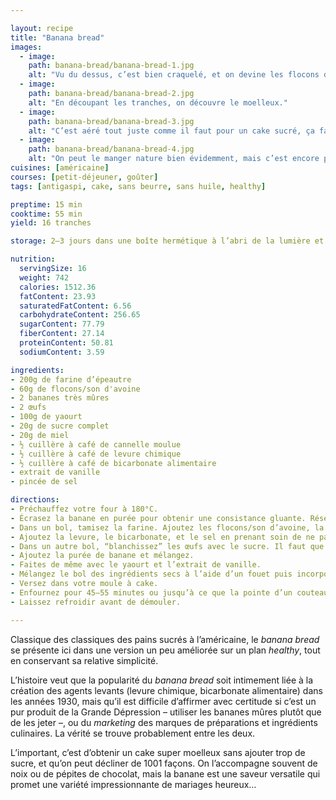 ```yaml
---

layout: recipe
title: "Banana bread"
images: 
  - image: 
    path: banana-bread/banana-bread-1.jpg
    alt: "Vu du dessus, c’est bien craquelé, et on devine les flocons d’avoine dans la croûte."
  - image:
    path: banana-bread/banana-bread-2.jpg
    alt: "En découpant les tranches, on découvre le moelleux."
  - image:
    path: banana-bread/banana-bread-3.jpg
    alt: "C’est aéré tout juste comme il faut pour un cake sucré, ça fait des petites peloches, ça donne envie."
  - image:
    path: banana-bread/banana-bread-4.jpg
    alt: "On peut le manger nature bien évidemment, mais c’est encore plus gourmand avec du caramel au beurre salé ou de la pâte à tartiner à la noisette par dessus."
cuisines: [américaine]
courses: [petit-déjeuner, goûter]
tags: [antigaspi, cake, sans beurre, sans huile, healthy]

preptime: 15 min
cooktime: 55 min
yield: 16 tranches

storage: 2–3 jours dans une boîte hermétique à l’abri de la lumière et de la chaleur. 5 jours au frigo. 2 mois au congélateur.

nutrition:
  servingSize: 16
  weight: 742
  calories: 1512.36
  fatContent: 23.93
  saturatedFatContent: 6.56
  carbohydrateContent: 256.65
  sugarContent: 77.79
  fiberContent: 27.14
  proteinContent: 50.81
  sodiumContent: 3.59

ingredients:
- 200g de farine d’épeautre
- 60g de flocons/son d'avoine
- 2 bananes très mûres
- 2 œufs
- 100g de yaourt
- 20g de sucre complet
- 20g de miel
- ½ cuillère à café de cannelle moulue
- ½ cuillère à café de levure chimique
- ½ cuillère à café de bicarbonate alimentaire
- extrait de vanille
- pincée de sel

directions:
- Préchauffez votre four à 180°C.
- Écrasez la banane en purée pour obtenir une consistance gluante. Réservez.
- Dans un bol, tamisez la farine. Ajoutez les flocons/son d’avoine, la cannelle moulue, et mélangez.
- Ajoutez la levure, le bicarbonate, et le sel en prenant soin de ne pas les mettre en contact pour le moment. Réservez.
- Dans un autre bol, “blanchissez” les œufs avec le sucre. Il faut que la mixture prenne la couleur de votre sucre de canne complet, soit une teinte caramel. Puis ajoutez le miel et mélangez.
- Ajoutez la purée de banane et mélangez.
- Faites de même avec le yaourt et l’extrait de vanille.
- Mélangez le bol des ingrédients secs à l’aide d’un fouet puis incorporez le en 2 fois dans le bol des ingrédients humides à l’aide d’une maryse jusqu’à ce qu’il n’y ait plus de grumeau.
- Versez dans votre moule à cake.
- Enfournez pour 45–55 minutes ou jusqu’à ce que la pointe d’un couteau ressorte avec quelques flocons de mie.
- Laissez refroidir avant de démouler.

---
```


Classique des classiques des pains sucrés à l’américaine, le <i lang="en">banana bread</i> se présente ici dans une version un peu améliorée sur un plan <i lang="en">healthy</i>, tout en conservant sa relative simplicité.

L’histoire veut que la popularité du <i lang="en">banana bread</i> soit intimement liée à la création des agents levants (levure chimique, bicarbonate alimentaire) dans les années 1930, mais qu’il est difficile d’affirmer avec certitude si c’est un pur produit de la Grande Dépression – utiliser les bananes mûres plutôt que de les jeter –, ou du <i lang="en">marketing</i> des marques de préparations et ingrédients culinaires. La vérité se trouve probablement entre les deux.

L’important, c’est d’obtenir un cake super moelleux sans ajouter trop de sucre, et qu’on peut décliner de 1001 façons. On l’accompagne souvent de noix ou de pépites de chocolat, mais la banane est une saveur versatile qui promet une variété impressionnante de mariages heureux…